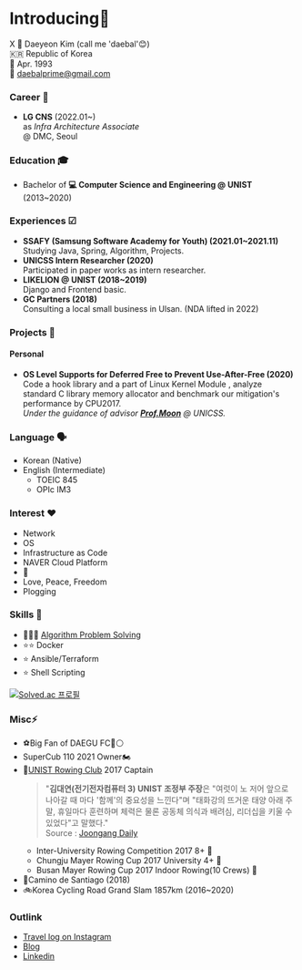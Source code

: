 # Introducing🙇
X
📛 Daeyeon Kim (call me 'daebal'😊)  
:kr: Republic of Korea  
🎂 Apr. 1993  
📧 daebalprime@gmail.com  

### Career 👔
- **LG CNS** (2022.01~)  
	 as *Infra Architecture Associate*  
	 @ DMC, Seoul

### Education 🎓
- Bachelor of **💻 Computer Science and Engineering @ UNIST** (2013~2020)

### Experiences ☑ 
- **SSAFY (Samsung Software Academy for Youth) (2021.01~2021.11)**  
	Studying Java, Spring, Algorithm, Projects.
- **UNICSS Intern Researcher (2020)**  
	Participated in paper works as intern researcher.
- **LIKELION @ UNIST (2018~2019)**  
	Django and Frontend basic.
- **GC Partners (2018)**  
	Consulting a local small business in Ulsan. (NDA lifted in 2022)


### Projects 🤖
#### Personal
- **OS Level Supports for Deferred Free to Prevent Use-After-Free (2020)**  
	 Code a hook library and a part of Linux Kernel Module , analyze standard C library memory allocator and benchmark our mitigation's performance by CPU2017.  
	 *Under the guidance of advisor [**Prof.Moon**](https://hyungon.unist.ac.kr/) @ UNICSS.*

### Language 🗣
- Korean (Native)  
- English (Intermediate)  
	- TOEIC 845
	- OPIc IM3

### Interest ❤️️
- Network
- OS
- Infrastructure as Code
- NAVER Cloud Platform
- 🤑
- Love, Peace, Freedom
- Plogging

### Skills 🤹
- 🌟🌟🌟 [Algorithm Problem Solving](https://solved.ac/profile/daebalprime)
- ⭐⭐ Docker
- ⭐ Ansible/Terraform 
- ⭐ Shell Scripting

[![Solved.ac 프로필](http://mazassumnida.wtf/api/generate_badge?boj=daebalprime)](https://solved.ac/daebalprime)

### Misc⚡️
- ️⚽️Big Fan of DAEGU FC🔵⚪️
- SuperCub 110 2021 Owner🏍️
- 🚣[UNIST Rowing Club](http://rowing.unist.ac.kr/) 2017 Captain  
	> "**김대연(전기전자컴퓨터 3) UNIST 조정부 주장**은 "여럿이 노 저어 앞으로 나아갈 때 마다 '함께'의 중요성을 느낀다"며 "태화강의 뜨거운 태양 아래 주말, 휴일마다 훈련하며 체력은 물론 공동체 의식과 배려심, 리더십을 키울 수 있었다"고 말했다."  
	> Source : [Joongang Daily](https://news.joins.com/article/21572484) 
  	- Inter-University Rowing Competition 2017 8+ 🥉
 	- Chungju Mayer Rowing Cup 2017 University 4+ 🥈
	- Busan Mayer Rowing Cup 2017 Indoor Rowing(10 Crews) 🥇  
- 🥾Camino de Santiago (2018)
- 🚲Korea Cycling Road Grand Slam 1857km (2016~2020)

### Outlink
- [Travel log on Instagram](https://instagram.com/daebaleverywhere)
- [Blog](https://daebalpri.me)
- [Linkedin](https://www.linkedin.com/in/daebalprime)
